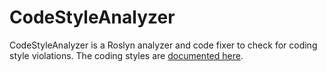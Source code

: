 # CodeStyleAnalyzer
CodeStyleAnalyzer is a Roslyn analyzer and code fixer to check for coding style violations. The coding styles are [documented here][corefx-coding-style].

[corefx-coding-style]: http://github.com/dotnet/corefx/blob/master/Documentation/coding-guidelines/coding-style.md
